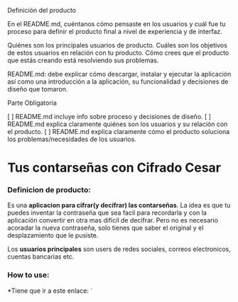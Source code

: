 Definición del producto

En el README.md, cuéntanos cómo pensaste en los usuarios y cuál fue tu proceso para definir el producto final a nivel de experiencia y de interfaz.

Quiénes son los principales usuarios de producto.
Cuáles son los objetivos de estos usuarios en relación con tu producto.
Cómo crees que el producto que estás creando está resolviendo sus problemas.

README.md: debe explicar cómo descargar, instalar y ejecutar la aplicación así como una introducción a la aplicación, su funcionalidad y decisiones de diseño que tomaron.

Parte Obligatoria

[ ] README.md incluye info sobre proceso y decisiones de diseño.
[ ] README.md explica claramente quiénes son los usuarios y su relación con el producto.
[ ] README.md explica claramente cómo el producto soluciona los problemas/necesidades de los usuarios.
# Tus contarseñas con Cifrado Cesar
### Definicion de producto:
Es una **aplicacion para cifrar(y decifrar) las contarseñas**. La idea es que tu puedes inventar la contraseña que sea facil para recordarla y con la aplicación convertir en otra mas dificíl de decifrar. Pero no es necesario acoradar la nueva contraseña, solo tienes que saber el original y el desplazamiento que le pusiste.

Los **usuarios principales** son users de redes sociales, correos electronicos, cuentas bancarias etc.

### How to use:
*Tiene que ir a este enlace:
`
 
 
 
 
 